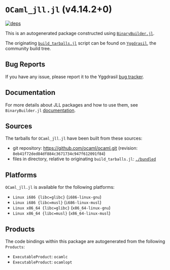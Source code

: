 # `OCaml_jll.jl` (v4.14.2+0)

[![deps](https://juliahub.com/docs/OCaml_jll/deps.svg)](https://juliahub.com/ui/Packages/General/OCaml_jll/)

This is an autogenerated package constructed using [`BinaryBuilder.jl`](https://github.com/JuliaPackaging/BinaryBuilder.jl).

The originating [`build_tarballs.jl`](https://github.com/JuliaPackaging/Yggdrasil/blob/c2e446ecd2db9ab6ee5b75af5826bfd09fcb0ea9/O/OCaml/OCaml@4.14.2/build_tarballs.jl) script can be found on [`Yggdrasil`](https://github.com/JuliaPackaging/Yggdrasil/), the community build tree.

## Bug Reports

If you have any issue, please report it to the Yggdrasil [bug tracker](https://github.com/JuliaPackaging/Yggdrasil/issues).

## Documentation

For more details about JLL packages and how to use them, see `BinaryBuilder.jl` [documentation](https://docs.binarybuilder.org/stable/jll/).

## Sources

The tarballs for `OCaml_jll.jl` have been built from these sources:

* git repository: https://github.com/ocaml/ocaml.git (revision: `8eb41f72ded84df884c3671734c947f612091f84`)
* files in directory, relative to originating `build_tarballs.jl`: [`./bundled`](https://github.com/JuliaPackaging/Yggdrasil/tree/c2e446ecd2db9ab6ee5b75af5826bfd09fcb0ea9/O/OCaml/OCaml@4.14.2/bundled)

## Platforms

`OCaml_jll.jl` is available for the following platforms:

* `Linux i686 {libc=glibc}` (`i686-linux-gnu`)
* `Linux i686 {libc=musl}` (`i686-linux-musl`)
* `Linux x86_64 {libc=glibc}` (`x86_64-linux-gnu`)
* `Linux x86_64 {libc=musl}` (`x86_64-linux-musl`)

## Products

The code bindings within this package are autogenerated from the following `Products`:

* `ExecutableProduct`: `ocamlc`
* `ExecutableProduct`: `ocamlopt`
